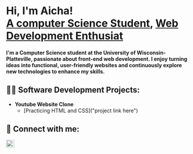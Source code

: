<h1>Hi, I'm Aicha! <br/><a href="">A computer Science Student</a>, <a href="https://www.linkedin.com/in/joshmadakor/">Web Development Enthusiat</a>
<h4>I'm a Computer Science student at the University of Wisconsin-Platteville, passionate about front-end web development. I enjoy turning ideas into functional, user-friendly websites and continuously explore new technologies to enhance my skills.</h4>

<h2>👨‍💻 Software Development Projects:</h2>

- <b>Youtube Website Clone</b>
  - [Practicing HTML and CSS]("project link here")

<h2> 🤳 Connect with me:</h2>

[<img align="left" alt="aichakoma | LinkedIn" width="22px" src="https://cdn.jsdelivr.net/npm/simple-icons@v3/icons/linkedin.svg" />][linkedin]

[linkedin]: https://www.linkedin.com/in/aichakoma/



